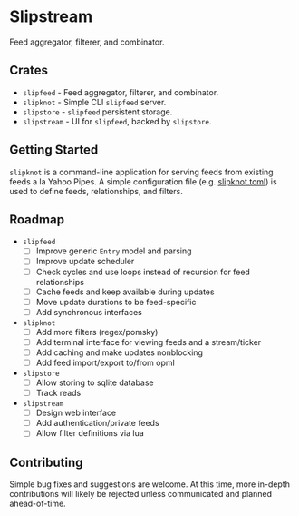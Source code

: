# Slipstream

Feed aggregator, filterer, and combinator.

## Crates

- `slipfeed` - Feed aggregator, filterer, and combinator.
- `slipknot` - Simple CLI `slipfeed` server.
- `slipstore` - `slipfeed` persistent storage.
- `slipstream` - UI for `slipfeed`, backed by `slipstore`.

## Getting Started

`slipknot` is a command-line application for serving feeds from existing feeds a
la Yahoo Pipes. A simple configuration file (e.g.
[slipknot.toml](examples/slipknot.toml)) is used to define feeds, relationships,
and filters.

## Roadmap

- `slipfeed`
  - [ ] Improve generic `Entry` model and parsing
  - [ ] Improve update scheduler
  - [ ] Check cycles and use loops instead of recursion for feed relationships
  - [ ] Cache feeds and keep available during updates
  - [ ] Move update durations to be feed-specific
  - [ ] Add synchronous interfaces
- `slipknot`
  - [ ] Add more filters (regex/pomsky)
  - [ ] Add terminal interface for viewing feeds and a stream/ticker
  - [ ] Add caching and make updates nonblocking
  - [ ] Add feed import/export to/from opml
- `slipstore`
  - [ ] Allow storing to sqlite database
  - [ ] Track reads
- `slipstream`
  - [ ] Design web interface
  - [ ] Add authentication/private feeds
  - [ ] Allow filter definitions via lua

## Contributing

Simple bug fixes and suggestions are welcome. At this time, more in-depth
contributions will likely be rejected unless communicated and planned
ahead-of-time.

